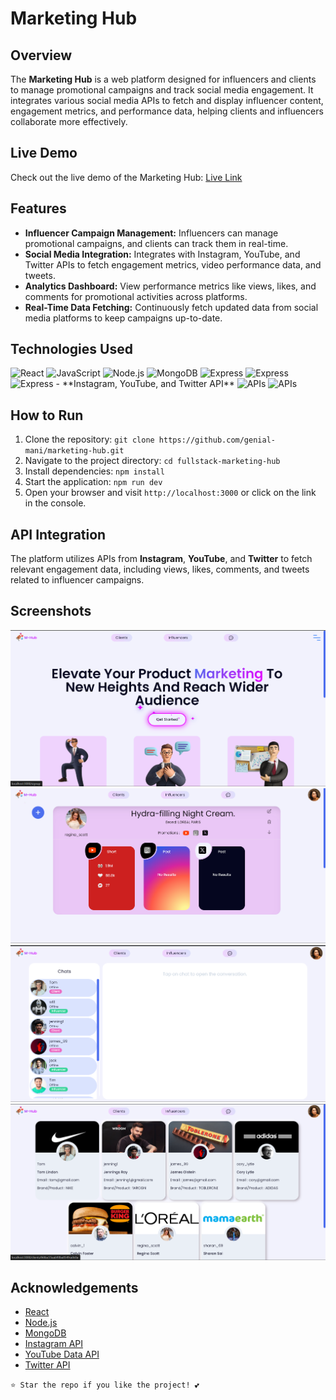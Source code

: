 # Marketing Hub

## Overview

The **Marketing Hub** is a web platform designed for influencers and clients to manage promotional campaigns and track social media engagement. It integrates various social media APIs to fetch and display influencer content, engagement metrics, and performance data, helping clients and influencers collaborate more effectively.

## Live Demo

Check out the live demo of the Marketing Hub: [Live Link](https://fullstack-marketing-hub.vercel.app/)

## Features

- **Influencer Campaign Management:** Influencers can manage promotional campaigns, and clients can track them in real-time.
- **Social Media Integration:** Integrates with Instagram, YouTube, and Twitter APIs to fetch engagement metrics, video performance data, and tweets.
- **Analytics Dashboard:** View performance metrics like views, likes, and comments for promotional activities across platforms.
- **Real-Time Data Fetching:** Continuously fetch updated data from social media platforms to keep campaigns up-to-date.

## Technologies Used

  <img src="https://scontent.fjga1-1.fna.fbcdn.net/v/t39.30808-1/301799419_456670456474672_6566292128822508765_n.png?stp=dst-png_s200x200&_nc_cat=100&ccb=1-7&_nc_sid=f4b9fd&_nc_ohc=IMsC2KpWP7kQ7kNvgF_FPgG&_nc_ht=scontent.fjga1-1.fna&_nc_gid=AIKrf8p-u5fyHUVDhyxJmYo&oh=00_AYD6ZXN7WmduSaU7fE2sVCuMbDixcs98Kl9MKyq0t9Rsng&oe=66E914C2" alt="React" width="50" height="50">

  <img src="https://encrypted-tbn0.gstatic.com/images?q=tbn:ANd9GcRmyP1Fx_5N1ql7PIRnGFa2kx2_qmz7eimMXg&s" alt="JavaScript" width="50" height="50">

  <img src="https://encrypted-tbn0.gstatic.com/images?q=tbn:ANd9GcRYrNVwxlBhUzwBd6H4YqdJckckasr4N6PjQw&s" alt="Node.js" width="50" height="50">

  <img src="https://encrypted-tbn0.gstatic.com/images?q=tbn:ANd9GcShLkVVZFiwIEqwzm1SXhP7N7_dfIGchUww0w&s" alt="MongoDB" width="50" height="50">

  <img src="https://miro.medium.com/v2/resize:fit:1400/1*i2fRBk3GsYLeUk_Rh7AzHw.png" alt="Express" width="50" height="50">
  <img src="https://www.linkedin.com/pulse/jwt-token-gatekeepers-unleashing-power-secure-your-talamantes" alt="Express" width="50" height="50">
  <img src="https://www.linkedin.com/pulse/jwt-token-gatekeepers-unleashing-power-secure-your-talamantes" alt="Express" width="50" height="50">
- **Instagram, YouTube, and Twitter API**
  <img src="https://encrypted-tbn0.gstatic.com/images?q=tbn:ANd9GcR3h97KFJvUpr5DiDAuvUx9zrD6IKuhUpvrkw&s" alt="APIs" width="50" height="50">
  <img src="https://encrypted-tbn0.gstatic.com/images?q=tbn:ANd9GcRN38qIx9MEyOa4Yuz6G9lwZE4OOqJ2hi5twQ&s" alt="APIs" width="50" height="50">

## How to Run

1. Clone the repository: `git clone https://github.com/genial-mani/marketing-hub.git`
2. Navigate to the project directory: `cd fullstack-marketing-hub`
3. Install dependencies: `npm install`
4. Start the application: `npm run dev`
5. Open your browser and visit `http://localhost:3000` or click on the link in the console.

## API Integration

The platform utilizes APIs from **Instagram**, **YouTube**, and **Twitter** to fetch relevant engagement data, including views, likes, comments, and tweets related to influencer campaigns.

## Screenshots

![Screenshot 1](client/src/Assets/Screenshot%202024-09-13%20021736.png)
![Screenshot 2](client/src/Assets/Screenshot%202024-09-13%20021139.png)
![Screenshot 3](client/src/Assets/Screenshot%202024-09-13%20021202.png)
![Screenshot 4](client/src/Assets/Screenshot%202024-09-13%20021211.png)

## Acknowledgements

- [React](https://reactjs.org/)
- [Node.js](https://nodejs.org/)
- [MongoDB](https://www.mongodb.com/)
- [Instagram API](https://developers.facebook.com/docs/instagram-api/)
- [YouTube Data API](https://developers.google.com/youtube/v3)
- [Twitter API](https://developer.twitter.com/)

`⭐ Star the repo if you like the project! 💕`
